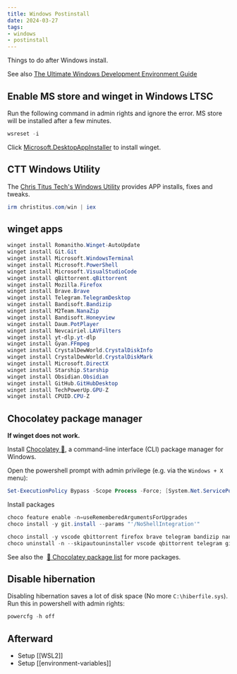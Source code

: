 ```yaml
---
title: Windows Postinstall
date: 2024-03-27
tags:
- windows
- postinstall
---
```


Things to do after Windows install.

See also [The Ultimate Windows Development Environment Guide](https://unicorn-utterances.com/posts/ultimate-windows-development-environment-guide)

## Enable MS store and winget in Windows LTSC

Run the following command in admin rights and ignore the error. MS store will be installed after a few minutes.

```powershell
wsreset -i
```

Click [Microsoft.DesktopAppInstaller](https://apps.microsoft.com/detail/9nblggh4nns1?rtc=1&hl=zh-tw&gl=TW#activetab=pivot:overviewtab) to install winget.

## CTT Windows Utility

The [Chris Titus Tech's Windows Utility](https://github.com/ChrisTitusTech/winutil) provides APP installs, fixes and tweaks.

```powershell
irm christitus.com/win | iex
```

## winget apps

```powershell
winget install Romanitho.Winget-AutoUpdate
winget install Git.Git
winget install Microsoft.WindowsTerminal
winget install Microsoft.PowerShell
winget install Microsoft.VisualStudioCode
winget install qBittorrent.qBittorrent
winget install Mozilla.Firefox
winget install Brave.Brave
winget install Telegram.TelegramDesktop
winget install Bandisoft.Bandizip
winget install M2Team.NanaZip
winget install Bandisoft.Honeyview
winget install Daum.PotPlayer
winget install Nevcairiel.LAVFilters
winget install yt-dlp.yt-dlp
winget install Gyan.FFmpeg
winget install CrystalDewWorld.CrystalDiskInfo
winget install CrystalDewWorld.CrystalDiskMark
winget install Microsoft.DirectX
winget install Starship.Starship
winget install Obsidian.Obsidian
winget install GitHub.GitHubDesktop
winget install TechPowerUp.GPU-Z
winget install CPUID.CPU-Z
```

## Chocolatey package manager

**If winget does not work.**

Install [Chocolatey 🍫](https://chocolatey.org/), a command-line interface (CLI) package manager for Windows.

Open the powershell prompt with admin privilege (e.g. via the `Windows + X` menu):

```powershell
Set-ExecutionPolicy Bypass -Scope Process -Force; [System.Net.ServicePointManager]::SecurityProtocol = [System.Net.ServicePointManager]::SecurityProtocol -bor 3072; iex ((New-Object System.Net.WebClient).DownloadString('https://community.chocolatey.org/install.ps1'))
```

Install packages

```powershell
choco feature enable -n=useRememberedArgumentsForUpgrades
choco install -y git.install --params "'/NoShellIntegration'"

choco install -y vscode qbittorrent firefox brave telegram bandizip nanazip honeyview potplayer lavfilters yt-dlp ffmpeg crystaldiskinfo crystaldiskmark directx vcredist-all sudo starship obsidian nerd-fonts-firacode nerd-fonts-hack github-desktop
choco uninstall -n --skipautouninstaller vscode qbittorrent telegram github-desktop brave
```

See also the  [🍫 Chocolatey package list](https://chocolatey.org/packages) for more packages.

## Disable hibernation

Disabling hibernation saves a lot of disk space (No more `C:\hiberfile.sys`). Run this in powershell with admin rights:

```powershell
powercfg -h off
```

## Afterward

+ Setup [[WSL2]]
+ Setup [[environment-variables]]

